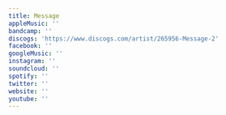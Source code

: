 ```yaml
---
title: Message
appleMusic: ''
bandcamp: ''
discogs: 'https://www.discogs.com/artist/265956-Message-2'
facebook: ''
googleMusic: ''
instagram: ''
soundcloud: ''
spotify: ''
twitter: ''
website: ''
youtube: ''
---
```

